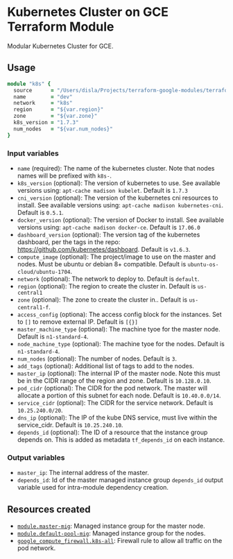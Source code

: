 # Kubernetes Cluster on GCE Terraform Module

Modular Kubernetes Cluster for GCE.

## Usage

```ruby
module "k8s" {
  source      = "/Users/disla/Projects/terraform-google-modules/terraform-google-k8s-gce"
  name        = "dev"
  network     = "k8s"
  region      = "${var.region}"
  zone        = "${var.zone}"
  k8s_version = "1.7.3"
  num_nodes   = "${var.num_nodes}"
}
```

### Input variables

- `name` (required): The name of the kubernetes cluster. Note that nodes names will be prefixed with `k8s-`.
- `k8s_version` (optional): The version of kubernetes to use. See available versions using: `apt-cache madison kubelet`. Default is `1.7.3`
- `cni_version` (optional): The version of the kubernetes cni resources to install. See available versions using: `apt-cache madison kubernetes-cni`. Default is `0.5.1`.
- `docker_version` (optional): The version of Docker to install. See available versions using: `apt-cache madison docker-ce`. Default is `17.06.0`
- `dashboard_version` (optional): The version tag of the kubernetes dashboard, per the tags in the repo: https://github.com/kubernetes/dashboard. Default is `v1.6.3`.
- `compute_image` (optional): The project/image to use on the master and nodes. Must be ubuntu or debian 8+ compatible. Default is `ubuntu-os-cloud/ubuntu-1704`.
- `network` (optional): The network to deploy to. Default is `default`.
- `region` (optional): The region to create the cluster in. Default is `us-central1`
- `zone` (optional): The zone to create the cluster in.. Default is `us-central1-f`.
- `access_config` (optiona): The access config block for the instances. Set to `[]` to remove external IP. Default is `[{}]`
- `master_machine_type` (optional): The machine tyoe for the master node. Default is `n1-standard-4`.
- `node_machine_type` (optional): The machine tyoe for the nodes. Default is `n1-standard-4`.
- `num_nodes` (optional): The number of nodes. Default is `3`.
- `add_tags` (optional): Additional list of tags to add to the nodes.
- `master_ip` (optional): The internal IP of the master node. Note this must be in the CIDR range of the region and zone. Default is `10.128.0.10`.
- `pod_cidr` (optional): The CIDR for the pod network. The master will allocate a portion of this subnet for each node. Default is `10.40.0.0/14`.
- `service_cidr` (optional): The CIDR for the service network. Default is `10.25.240.0/20`.
- `dns_ip` (optional): The IP of the kube DNS service, must live within the service_cidr. Default is `10.25.240.10`.
- `depends_id` (optional): The ID of a resource that the instance group depends on. This is added as metadata `tf_depends_id` on each instance.

### Output variables

- `master_ip`: The internal address of the master.
- `depends_id`: Id of the master managed instance group `depends_id` output variable used for intra-module dependency creation.

## Resources created

- [`module.master-mig`](https://github.com/danisla/terraform-google-managed-instance-group): Managed instance group for the master node.
- [`module.default-pool-mig`](https://github.com/danisla/terraform-google-managed-instance-group): Managed instance group for the nodes.
- [`google_compute_firewall.k8s-all`](https://www.terraform.io/docs/providers/google/r/compute_firewall.html): Firewall rule to allow all traffic on the pod network.
